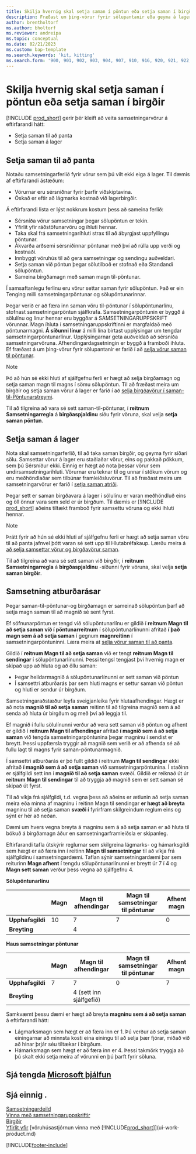 ```yaml
---
title: Skilja hvernig skal setja saman í pöntun eða setja saman í birgðir
description: Fræðast um þing-vörur fyrir sölupantanir eða geyma á lager fyrir síðari sölu.
author: brentholtorf
ms.author: bholtorf
ms.reviewer: andreipa
ms.topic: conceptual
ms.date: 02/21/2023
ms.custom: bap-template
ms.search.keywords: 'kit, kitting'
ms.search.form: '900, 901, 902, 903, 904, 907, 910, 916, 920, 921, 922, 923, 940, 941, 942, 930, 931, 932, 914, 915, 905'
---
```

# <a name="understanding-assemble-to-order-and-assemble-to-stock"></a><a name="understanding-assemble-to-order-and-assemble-to-stock"></a><a name="understanding-assemble-to-order-and-assemble-to-stock"></a>Skilja hvernig skal setja saman í pöntun eða setja saman í birgðir

[!INCLUDE [prod_short](includes/prod_short.md)] gerir þér kleift að veita samsetningarvörur á eftirfarandi hátt:

* Setja saman til að panta  
* Setja saman á lager  

## <a name="assemble-to-order"></a><a name="assemble-to-order"></a><a name="assemble-to-order"></a>Setja saman til að panta

Notaðu samsetningarferlið fyrir vörur sem þú vilt ekki eiga á lager. Til dæmis af eftirfarandi ástæðum:

* Vörurnar eru sérsniðnar fyrir þarfir viðskiptavina.
* Óskað er eftir að lágmarka kostnað við lagerbirgðir.

Á eftirfarandi lista er lýst nokkrum kostum þess að sameina ferlið:  

* Sérsníða vörur samsetningar þegar sölupöntun er tekin.  
* Yfirlit yfir ráðstöfunarvöru og íhluti hennar.  
* Taka skal frá samsetningaríhluti strax til að ábyrgjast uppfyllingu pöntunar.  
* Ákvarða arðsemi sérsniðinnar pöntunar með því að rúlla upp verði og kostnaði.  
* Innbyggt vöruhús til að gera samsetningar og sendingu auðveldari.  
* Setja saman við pöntun þegar sölutilboð er stofnað eða Standandi sölupöntun.  
* Sameina birgðamagn með saman magn til-pöntunar.  

Í samsaftanlegu ferlinu eru vörur settar saman fyrir sölupöntun. Það er ein Tenging milli samsetningarpöntunar og sölupöntunarinnar.  

Þegar verið er að færa inn saman vöru til-pöntunar í sölupöntunarlínu, stofnast samsetningarpöntun sjálfkrafa. Samsetningarpöntunin er byggð á sölulínu og línur hennar eru byggðar á SAMSETNINGARUPPSKRIFT vörunnar. Magn íhluta í samsetningaruppskriftinni er margfaldað með pöntunarmagni.  **Á síðunni línur**  á milli lína birtast upplýsingar um tengdar samsetningarpöntunarlínur. Upplýsingarnar geta auðveldað að sérsníða samsetningarvöruna. Afhendingardagsetningin er byggð á framboði íhluta. Ef fræðast á um þing-vörur fyrir sölupantanir er farið í að  [selja vörur saman til pöntunar](assembly-how-to-sell-items-assembled-to-order.md).  

> [!NOTE]  
> Þó að hún sé ekki hluti af sjálfgefnu ferli er hægt að selja birgðamagn og setja saman magn til magns í sömu sölupöntun. Til að fræðast meira um birgðir og setja saman vörur á lager er farið í að  [selja birgðavörur í saman-til-Pöntunarstreymi](assembly-how-to-sell-inventory-items-in-assemble-to-order-flows.md).  

Til að tilgreina að vara sé sett saman-til-pöntunar, í  **reitnum Samsetningarregla**  á  **birgðaspjaldinu**  síðu fyrir vöruna, skal velja  **setja saman pöntun**.  

## <a name="assemble-to-stock"></a><a name="assemble-to-stock"></a><a name="assemble-to-stock"></a>Setja saman á lager

Nota skal samsetningarferlið, til að taka saman birgðir, og geyma fyrir síðari sölu. Samsettar vörur á lager eru staðlaðar vörur, eins og pakkað pökkum, sem þú Sérsníður ekki. Einnig er hægt að nota þessar vörur sem undirsamsetningaríhluti. Vörurnar eru teknar til og unnar í stökum vörum og eru meðhöndlaðar sem tilbúnar framleiðsluvörur. Til að fræðast meira um samsetningarvörur er farið í  [setja saman atriði](assembly-how-to-assemble-items.md).  

Þegar sett er saman birgðavara á lager í sölulínu er varan meðhöndluð eins og öll önnur vara sem seld er úr birgðum. Til dæmis er  [!INCLUDE [prod_short](includes/prod_short.md)]  aðeins tiltækt framboð fyrir samsettu vöruna og ekki íhluti hennar.  

> [!NOTE]  
> Þrátt fyrir að hún sé ekki hluti af sjálfgefnu ferli er hægt að setja saman vöru til að panta jafnvel þótt varan sé sett upp til Hlutabréfakaup. Lærðu meira á  [að selja samsettar vörur og birgðavörur saman](assembly-how-to-sell-assemble-to-order-items-and-inventory-items-together.md).  

Til að tilgreina að vara sé sett saman við birgðir, í  **reitnum Samsetningarregla**  á  **birgðaspjaldinu**  -síðunni fyrir vöruna, skal velja  **setja saman birgðir**.  

## <a name="combination-scenarios"></a><a name="combination-scenarios"></a><a name="combination-scenarios"></a>Samsetning atburðarásar

Þegar saman-til-pöntunar-og birgðamagn er sameinað sölupöntun þarf að setja magn saman til að magnið sé sent fyrst.  

Ef söfnunarpöntun er tengd við sölupöntunarlínu er gildið í  **reitnum Magn til að setja saman við í pöntunarreitnum**  í sölupöntunarlínunni afritað  **í það magn sem á að setja saman**  í gegnum  **magnreitinn**  í samsetningarpöntuninni. Læra meira at  [selja vörur saman til að panta](assembly-how-to-sell-items-assembled-to-order.md).  

Gildið í  **reitnum Magn til að setja saman**  við er tengt  **reitnum Magn til sendingar**  í sölupöntunarlínunni. Þessi tengsl tengjast því hvernig magn er skipað upp að hluta og að öllu saman:

* Þegar heildarmagnið á sölupöntunarlínunni er sett saman við pöntun
* Í samsettri atburðarás þar sem hluti magns er settur saman við pöntun og hluti er sendur úr birgðum.

Samsetningaraðstæður leyfa sveigjanleika fyrir hlutaafhendingar. Hægt er að nota  **magnið til að setja saman**  reitinn til að tilgreina magnið sem á að senda að hluta úr birgðum og með því að leggja til.  

Ef magnið í fullu sölulínunni verður að vera sett saman við pöntun og afhent er gildið í  **reitnum Magn til afhendingar**  afritað  **í magnið sem á að setja saman**  við tengda samsetningarpöntunina þegar magninu í sendist er breytt. Þessi uppfærsla tryggir að magnið sem verið er að afhenda sé að fullu lagt til magns fyrir saman-pöntunarmagnið.  

Í samsettri atburðarás er þó fullt gildið í reitnum  **Magn til sendingar**  ekki afritað  **í magnið sem á að setja saman**  við samsetningarpöntunina. Í staðinn er sjálfgildi sett inn í  **magnið til að setja saman**  svæði. Gildið er reiknað út úr  **reitnum Magn til sendingar**  til að tryggja að magnið sem er sett saman sé skipað út fyrst.

Til að víkja frá sjálfgildi, t.d. vegna þess að aðeins er ætlunin að setja saman meira eða minna af magninu í reitinn Magn til sendingar  **er hægt að breyta**  magninu til að setja saman  **svæði í**  fyrirfram skilgreindum reglum eins og sýnt er hér að neðan.  

Dæmi um hvers vegna breyta á magninu sem á að setja saman er að hluta til bókuð á birgðamagn áður en samsetningarframleiðsla er skipanleg.  

Eftirfarandi tafla útskýrir reglurnar sem skilgreina lágmarks- og hámarksgildi sem hægt er að færa inn í reitinn **Magn til samsetningar** til að víkja frá sjálfgildinu í samsetningardæmi. Taflan sýnir samsetningardæmi þar sem reiturinn **Magn afhent** í tengdu sölupöntunarlínunni er breytt úr 7 í 4 og **Magn sett saman** verður þess vegna að sjálfgefnu 4.  

**Sölupöntunarlínu**

|                | **Magn** | **Magn til afhendingar** | **Magn til samsetningar til pöntunar** | **Afhent magn** |
|----------------|--------------|------------------|-------------------------------|----------------------|
|**Upphafsgildi**| 10          | 7                | 7                             | 0                    |
|**Breyting**      |              | 4                |                               |                      |

**Haus samsetningar pöntunar**

|                | **Magn** | **Magn til afhendingar** | **Magn til samsetningar til pöntunar** | **Afhent magn** |
|----------------|--------------|------------------|-------------------------------|----------------------|
|**Upphafsgildi**| 7           | 7                | 0                             | 7                    |
|**Breyting**      |              | 4 (sett inn sjálfgefið)|                         |                      |

Samkvæmt þessu dæmi er hægt að breyta  **magninu sem á að setja saman**  á eftirfarandi hátt:  

* Lágmarksmagn sem hægt er að færa inn er 1. Þú verður að setja saman einingarnar að minnsta kosti eina einingu til að selja þær fjórar, miðað við að hinar þrjár séu tiltækar í birgðum.  
* Hámarksmagn sem hægt er að færa inn er 4. Þessi takmörk tryggja að þú skalt ekki setja meira af vörunni en þú þarft fyrir söluna.  

## <a name="see-related-microsoft-training"></a><a name="see-related-microsoft-training"></a><a name="see-related-microsoft-training"></a>Sjá tengda [Microsoft þjálfun](/training/paths/assemble-items-dynamics-365-business-central/)

## <a name="see-also"></a><a name="see-also"></a><a name="see-also"></a>Sjá einnig .

[Samsetningardeild](assembly-assemble-items.md)  
[Vinna með samsetningaruppskriftir](assembly-how-work-assembly-boms.md)  
[Birgðir](inventory-manage-inventory.md)  
[Yfirlit yfir](design-details-warehouse-management.md)
[vöruhúsastjórnun vinna með [!INCLUDE[prod_short](includes/prod_short.md)]](ui-work-product.md)

[!INCLUDE[footer-include](includes/footer-banner.md)]
